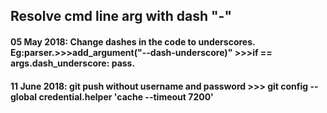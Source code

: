 ## Resolve cmd line arg with dash "-"
#### 05 May 2018: Change dashes in the code to underscores. Eg:parser.>>>add_argument("--dash-underscore)" >>>if == args.dash_underscore: pass.
#### 11 June 2018: git push without username and password >>> git config --global credential.helper 'cache --timeout 7200'
